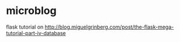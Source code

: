 # microblog
flask tutorial on http://blog.miguelgrinberg.com/post/the-flask-mega-tutorial-part-iv-database
